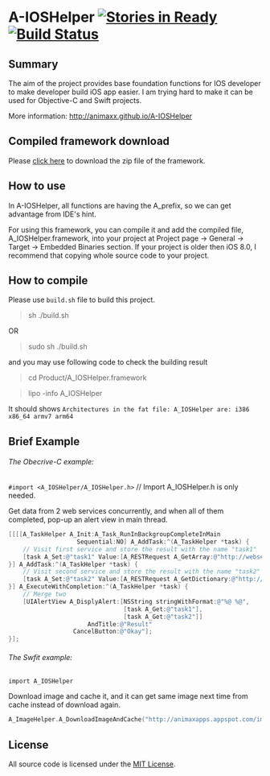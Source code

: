 A-IOSHelper [![Stories in Ready](https://badge.waffle.io/animaxx/a-ioshelper.svg?label=ready&title=Ready)](http://waffle.io/animaxx/a-ioshelper)  [![Build Status](https://travis-ci.org/Animaxx/A-IOSHelper.svg?branch=master)](https://travis-ci.org/Animaxx/A-IOSHelper)
===========

## Summary
The aim of the project provides base foundation functions for IOS developer to make developer build iOS app easier. I am trying hard to make it can be used for Objective-C and Swift projects.

More information: http://animaxx.github.io/A-IOSHelper

## Compiled framework download
Please [click here](http://animaxx.github.io/A-IOSHelper/release/A_IOSHelper.framework.zip) to download the zip file of the framework.

## How to use
In A-IOSHelper, all functions are having the A_prefix, so we can get advantage from IDE's hint.

For using this framework, you can compile it and add the compiled file, A_IOSHelper.framework, into your project at Project page -> General -> Target -> Embedded Binaries section. If your project is older then iOS 8.0, I recommend that copying whole source code to your project.

## How to compile 
Please use `build.sh` file to build this project.
> sh ./build.sh

OR
> sudo sh ./build.sh

and you may use following code to check the building result 
> cd Product/A_IOSHelper.framework

> lipo -info A_IOSHelper

It should shows `Architectures in the fat file: A_IOSHelper are: i386 x86_64 armv7 arm64`

## Brief Example
###### The Obecrive-C example:

`#import <A_IOSHelper/A_IOSHelper.h>` // Import A_IOSHelper.h is only needed. 

Get data from 2 web services concurrently, and when all of them completed, pop-up an alert view in main thread.

```Objective-C
[[[[A_TaskHelper A_Init:A_Task_RunInBackgroupCompleteInMain
                   Sequential:NO] A_AddTask:^(A_TaskHelper *task) {
    // Visit first service and store the result with the name "task1"
    [task A_Set:@"task1" Value:[A_RESTRequest A_GetArray:@"http://webservice_1"]];
}] A_AddTask:^(A_TaskHelper *task) {
    // Visit second service and store the result with the name "task2"
    [task A_Set:@"task2" Value:[A_RESTRequest A_GetDictionary:@"http://webservice_2"]];
}] A_ExecuteWithCompletion:^(A_TaskHelper *task) {
    // Merge two
    [UIAlertView A_DisplyAlert:[NSString stringWithFormat:@"%@ %@",
                                [task A_Get:@"task1"],
                                [task A_Get:@"task2"]]
                      AndTitle:@"Result"
                  CancelButton:@"Okay"];
}];
```

###### The Swfit example:

`import A_IOSHelper`

Download image and cache it, and it can get same image next time from cache instead of download again.

```Objective-C
A_ImageHelper.A_DownloadImageAndCache("http://animaxapps.appspot.com/img/Animax.png")
```

## License
All source code is licensed under the [MIT License](https://github.com/Animaxx/A-IOSHelper/blob/master/LICENSE).

